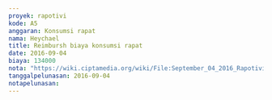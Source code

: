 ```yaml
---
proyek: rapotivi
kode: A5
anggaran: Konsumsi rapat
nama: Heychael
title: Reimbursh biaya konsumsi rapat
date: 2016-09-04
biaya: 134000
nota: "https://wiki.ciptamedia.org/wiki/File:September_04_2016_Rapotivi_A5_Biaya_konsumsi_rapat.jpg"
tanggalpelunasan: 2016-09-04
notapelunasan:
---
```

